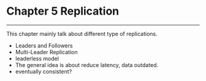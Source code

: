 # Chapter 5 Replication
---
This chapter mainly talk about different type of replications.
* Leaders and Followers
* Multi-Leader Replication
* leaderless model
* The general idea is about reduce latency, data outdated.
* eventually consistent?
